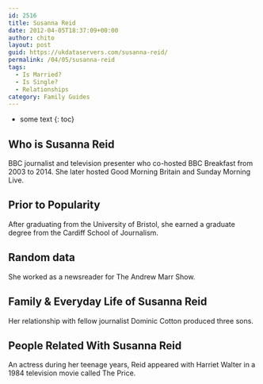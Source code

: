 ```yaml
---
id: 2516
title: Susanna Reid
date: 2012-04-05T18:37:09+00:00
author: chito
layout: post
guid: https://ukdataservers.com/susanna-reid/
permalink: /04/05/susanna-reid
tags:
  - Is Married?
  - Is Single?
  - Relationships
category: Family Guides
---
```


* some text
{: toc}
          
          
## Who is  Susanna Reid
                  
                  
                  
BBC journalist and television presenter who co-hosted BBC Breakfast from 2003 to 2014. She later hosted Good Morning Britain and Sunday Morning Live.
                  
                
                
                
## Prior to Popularity 
                  
                  
                  
After graduating from the University of Bristol, she earned a graduate degree from the Cardiff School of Journalism.
                  
                
                
                
## Random data 
                  
                  
                  
She worked as a newsreader for The Andrew Marr Show.
                  
                
                
                
## Family & Everyday Life of Susanna Reid
                  
                  
                  
Her relationship with fellow journalist Dominic Cotton produced three sons.
                  
                
                
                
## People Related With  Susanna Reid
                  
                  
                  
An actress during her teenage years, Reid appeared with Harriet Walter in a 1984 television movie called The Price.
                  
                
              
            
          
          
          
    
    
  
